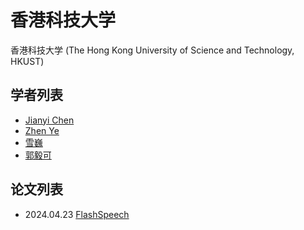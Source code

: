 # 香港科技大学

香港科技大学 (The Hong Kong University of Science and Technology, HKUST)

## 学者列表

- [Jianyi Chen](../Authors/Jianyi_Chen.md)
- [Zhen Ye](../Authors/Zhen_Ye.md)
- [雪巍](../Authors/Wei_Xue_(雪巍).md)
- [郭毅可](../Authors/Yike_Guo_(郭毅可).md)

## 论文列表

- 2024.04.23 [FlashSpeech](../Models/Diffusion/2024.04.23_FlashSpeech.md)